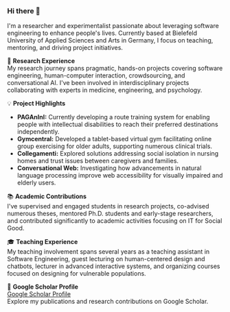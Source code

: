### Hi there 👋

I'm a researcher and experimentalist passionate about leveraging software engineering to enhance people's lives. Currently based at Bielefeld University of Applied Sciences and Arts in Germany, I focus on teaching, mentoring, and driving project initiatives.

🔬 **Research Experience**  
My research journey spans pragmatic, hands-on projects covering software engineering, human-computer interaction, crowdsourcing, and conversational AI. I've been involved in interdisciplinary projects collaborating with experts in medicine, engineering, and psychology.

💡 **Project Highlights**  
- **PAGAnInI:** Currently developing a route training system for enabling people with intellectual disabilities to reach their preferred destinations independently.
- **Gymcentral:** Developed a tablet-based virtual gym facilitating online group exercising for older adults, supporting numerous clinical trials.
- **Collegamenti:** Explored solutions addressing social isolation in nursing homes and trust issues between caregivers and families.
- **Conversational Web:** Investigating how advancements in natural language processing improve web accessibility for visually impaired and elderly users.

📚 **Academic Contributions**  
I've supervised and engaged students in research projects, co-advised numerous theses, mentored Ph.D. students and early-stage researchers, and contributed significantly to academic activities focusing on IT for Social Good.

🎓 **Teaching Experience**  
My teaching involvement spans several years as a teaching assistant in Software Engineering, guest lecturing on human-centered design and chatbots, lecturer in advanced interactive systems, and organizing courses focused on designing for vulnerable populations.

🔗 **Google Scholar Profile**  
[Google Scholar Profile](https://scholar.google.it/citations?user=AacqNbIAAAAJ&hl=en)  
Explore my publications and research contributions on Google Scholar.



<!--
**mbaezpy/mbaezpy** is a ✨ _special_ ✨ repository because its `README.md` (this file) appears on your GitHub profile.

Here are some ideas to get you started:

- 🔭 I’m currently working on ...
- 🌱 I’m currently learning ...
- 👯 I’m looking to collaborate on ...
- 🤔 I’m looking for help with ...
- 💬 Ask me about ...
- 📫 How to reach me: ...
- 😄 Pronouns: ...
- ⚡ Fun fact: ...
-->
